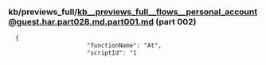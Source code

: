 ### kb/previews_full/kb__previews_full__flows__personal_account@guest.har.part028.md.part001.md (part 002)

```md
  {
                      "functionName": "At",
                      "scriptId": "1
```

```
